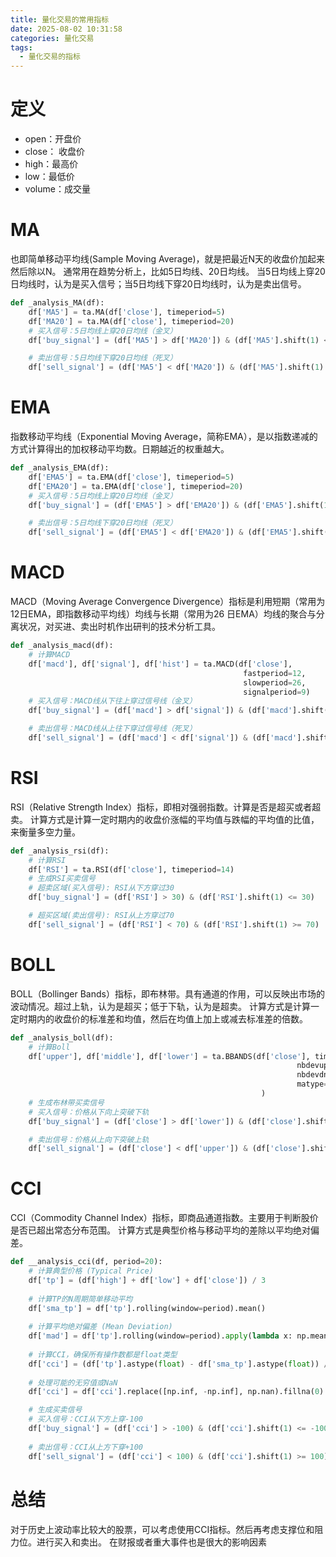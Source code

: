 ```yaml
---
title: 量化交易的常用指标
date: 2025-08-02 10:31:58
categories: 量化交易
tags:
  - 量化交易的指标
---
```

# 定义
- open：开盘价
- close： 收盘价
- high：最高价
- low：最低价
- volume：成交量

# MA
也即简单移动平均线(Sample Moving Average)，就是把最近N天的收盘价加起来然后除以N。
通常用在趋势分析上，比如5日均线、20日均线。
当5日均线上穿20日均线时，认为是买入信号；当5日均线下穿20日均线时，认为是卖出信号。
``` python
def _analysis_MA(df):
    df['MA5'] = ta.MA(df['close'], timeperiod=5)
    df['MA20'] = ta.MA(df['close'], timeperiod=20)
    # 买入信号：5日均线上穿20日均线（金叉）
    df['buy_signal'] = (df['MA5'] > df['MA20']) & (df['MA5'].shift(1) <= df['MA20'].shift(1))

    # 卖出信号：5日均线下穿20日均线（死叉）
    df['sell_signal'] = (df['MA5'] < df['MA20']) & (df['MA5'].shift(1) >= df['MA20'].shift(1))
```

# EMA
指数移动平均线（Exponential Moving Average，简称EMA），是以指数递减的方式计算得出的加权移动平均数。日期越近的权重越大。

``` python
def _analysis_EMA(df):
    df['EMA5'] = ta.EMA(df['close'], timeperiod=5)
    df['EMA20'] = ta.EMA(df['close'], timeperiod=20)
    # 买入信号：5日均线上穿20日均线（金叉）
    df['buy_signal'] = (df['EMA5'] > df['EMA20']) & (df['EMA5'].shift(1) <= df['EMA20'].shift(1))

    # 卖出信号：5日均线下穿20日均线（死叉）
    df['sell_signal'] = (df['EMA5'] < df['EMA20']) & (df['EMA5'].shift(1) >= df['EMA20'].shift(1))
```

# MACD
MACD（Moving Average Convergence Divergence）指标是利用短期（常用为12日EMA，即指数移动平均线）均线与长期（常用为26 日EMA）均线的聚合与分离状况，对买进、卖出时机作出研判的技术分析工具。

``` python
def _analysis_macd(df):
    # 计算MACD
    df['macd'], df['signal'], df['hist'] = ta.MACD(df['close'], 
                                                    fastperiod=12,  
                                                    slowperiod=26,  
                                                    signalperiod=9)
    # 买入信号：MACD线从下往上穿过信号线（金叉）
    df['buy_signal'] = (df['macd'] > df['signal']) & (df['macd'].shift(1) <= df['signal'].shift(1))

    # 卖出信号：MACD线从上往下穿过信号线（死叉）
    df['sell_signal'] = (df['macd'] < df['signal']) & (df['macd'].shift(1) >= df['signal'].shift(1))
```

# RSI
RSI（Relative Strength Index）指标，即相对强弱指数。计算是否是超买或者超卖。 
计算方式是计算一定时期内的收盘价涨幅的平均值与跌幅的平均值的比值，来衡量多空力量。
``` python
def _analysis_rsi(df):
    # 计算RSI 
    df['RSI'] = ta.RSI(df['close'], timeperiod=14)
    # 生成RSI买卖信号
    # 超卖区域(买入信号): RSI从下方穿过30
    df['buy_signal'] = (df['RSI'] > 30) & (df['RSI'].shift(1) <= 30)

    # 超买区域(卖出信号): RSI从上方穿过70
    df['sell_signal'] = (df['RSI'] < 70) & (df['RSI'].shift(1) >= 70)
```
# BOLL
BOLL（Bollinger Bands）指标，即布林带。具有通道的作用，可以反映出市场的波动情况。超过上轨，认为是超买；低于下轨，认为是超卖。
计算方式是计算一定时期内的收盘价的标准差和均值，然后在均值上加上或减去标准差的倍数。
``` python
def _analysis_boll(df):
    # 计算Boll
    df['upper'], df['middle'], df['lower'] = ta.BBANDS(df['close'], timeperiod=20,
                                                                nbdevup=2,
                                                                nbdevdn=2,
                                                                matype=0
                                                        )
    # 生成布林带买卖信号
    # 买入信号：价格从下向上突破下轨
    df['buy_signal'] = (df['close'] > df['lower']) & (df['close'].shift(1) <= df['lower'].shift(1))

    # 卖出信号：价格从上向下突破上轨
    df['sell_signal'] = (df['close'] < df['upper']) & (df['close'].shift(1) >= df['upper'].shift(1))
```

# CCI
CCI（Commodity Channel Index）指标，即商品通道指数。主要用于判断股价是否已超出常态分布范围。
计算方式是典型价格与移动平均的差除以平均绝对偏差。
``` python
def __analysis_cci(df, period=20):
    # 计算典型价格 (Typical Price)
    df['tp'] = (df['high'] + df['low'] + df['close']) / 3
    
    # 计算TP的N周期简单移动平均
    df['sma_tp'] = df['tp'].rolling(window=period).mean()
    
    # 计算平均绝对偏差 (Mean Deviation)
    df['mad'] = df['tp'].rolling(window=period).apply(lambda x: np.mean(np.abs(x - x.mean())))
    
    # 计算CCI，确保所有操作数都是float类型
    df['cci'] = (df['tp'].astype(float) - df['sma_tp'].astype(float)) / (0.015 * df['mad'].astype(float))
    
    # 处理可能的无穷值或NaN
    df['cci'] = df['cci'].replace([np.inf, -np.inf], np.nan).fillna(0)

    # 生成买卖信号
    # 买入信号：CCI从下方上穿-100
    df['buy_signal'] = (df['cci'] > -100) & (df['cci'].shift(1) <= -100)
    
    # 卖出信号：CCI从上方下穿+100
    df['sell_signal'] = (df['cci'] < 100) & (df['cci'].shift(1) >= 100)
  ```

# 总结
对于历史上波动率比较大的股票，可以考虑使用CCI指标。然后再考虑支撑位和阻力位。进行买入和卖出。
在财报或者重大事件也是很大的影响因素  